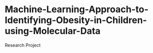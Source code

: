 # Machine-Learning-Approach-to-Identifying-Obesity-in-Children-using-Molecular-Data
Research Project
